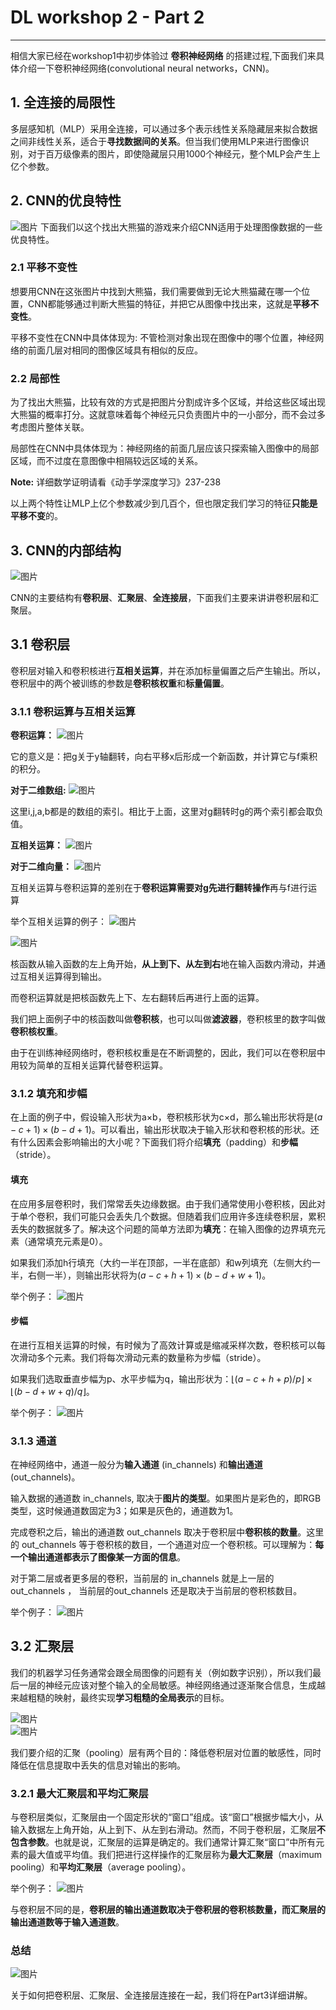 # DL workshop 2 -  Part 2

***

相信大家已经在workshop1中初步体验过 **卷积神经网络** 的搭建过程,下面我们来具体介绍一下卷积神经网络(convolutional neural networks，CNN)。

## 1. 全连接的局限性

多层感知机（MLP）采用全连接，可以通过多个表示线性关系隐藏层来拟合数据之间非线性关系，适合于**寻找数据间的关系**。但当我们使用MLP来进行图像识别，对于百万级像素的图片，即使隐藏层只用1000个神经元，整个MLP会产生上亿个参数。

## 2. CNN的优良特性

![图片](../images/找熊猫.png "找到大熊猫"  )
下面我们以这个找出大熊猫的游戏来介绍CNN适用于处理图像数据的一些优良特性。

### 2.1 平移不变性

想要用CNN在这张图片中找到大熊猫，我们需要做到无论大熊猫藏在哪一个位置，CNN都能够通过判断大熊猫的特征，并把它从图像中找出来，这就是**平移不变性**。

平移不变性在CNN中具体体现为: 不管检测对象出现在图像中的哪个位置，神经网络的前面几层对相同的图像区域具有相似的反应。

### 2.2 局部性

为了找出大熊猫，比较有效的方式是把图片分割成许多个区域，并给这些区域出现大熊猫的概率打分。这就意味着每个神经元只负责图片中的一小部分，而不会过多考虑图片整体关联。

局部性在CNN中具体体现为：神经网络的前面几层应该只探索输入图像中的局部区域，而不过度在意图像中相隔较远区域的关系。

**Note:** 详细数学证明请看《动手学深度学习》237-238

以上两个特性让MLP上亿个参数减少到几百个，但也限定我们学习的特征**只能是平移不变**的。

## 3. CNN的内部结构

![图片](../images/CNN内部结构.png "CNN内部结构"  )

CNN的主要结构有**卷积层**、**汇聚层**、**全连接层**，下面我们主要来讲讲卷积层和汇聚层。

## 3.1 卷积层

卷积层对输入和卷积核进行**互相关运算**，并在添加标量偏置之后产生输出。所以，卷积层中的两个被训练的参数是**卷积核权重**和**标量偏置**。

### 3.1.1 卷积运算与互相关运算

**卷积运算：**
![图片](../images/卷积运算.png "卷积运算"  )

它的意义是：把g关于y轴翻转，向右平移x后形成一个新函数，并计算它与f乘积的积分。

**对于二维数组:**
![图片](../images/二维卷积运算.png "二维卷积运算"  )

这里i,j,a,b都是的数组的索引。相比于上面，这里对g翻转时g的两个索引都会取负值。

**互相关运算：**
![图片](../images/互相关运算.png "互相关运算"  )

**对于二维向量：**
![图片](../images/二维互相关运算.png "二维互相关运算"  )

互相关运算与卷积运算的差别在于**卷积运算需要对g先进行翻转操作**再与f进行运算

举个互相关运算的例子：
![图片](../images/互相关例子.png "互相关例子"  )

![图片](../images/运算过程.png "运算过程"  )

核函数从输入函数的左上角开始，**从上到下、从左到右**地在输入函数内滑动，并通过互相关运算得到输出。

而卷积运算就是把核函数先上下、左右翻转后再进行上面的运算。

我们把上面例子中的核函数叫做**卷积核**，也可以叫做**滤波器**，卷积核里的数字叫做**卷积核权重**。

由于在训练神经网络时，卷积核权重是在不断调整的，因此，我们可以在卷积层中用较为简单的互相关运算代替卷积运算。

### 3.1.2 填充和步幅

在上面的例子中，假设输入形状为a×b，卷积核形状为c×d，那么输出形状将是$(a−c+1)×(b−d+1)$。可以看出，输出形状取决于输入形状和卷积核的形状。还有什么因素会影响输出的大小呢？下面我们将介绍**填充**（padding）和**步幅**（stride）。

#### 填充

在应用多层卷积时，我们常常丢失边缘数据。由于我们通常使用小卷积核，因此对于单个卷积，我们可能只会丢失几个数据。但随着我们应用许多连续卷积层，累积丢失的数据就多了。解决这个问题的简单方法即为**填充**：在输入图像的边界填充元素（通常填充元素是0）。

如果我们添加h行填充（大约一半在顶部，一半在底部）和w列填充（左侧大约一半，右侧一半），则输出形状将为$(a−c+h+1)×(b−d+w+1)$。

举个例子：
![图片](../images/填充例子.png "填充例子"  )

#### 步幅

在进行互相关运算的时候，有时候为了高效计算或是缩减采样次数，卷积核可以每次滑动多个元素。我们将每次滑动元素的数量称为步幅（stride）。

如果我们选取垂直步幅为p、水平步幅为q，输出形状为：$⌊(a-c+h+p)/p ⌋ × ⌊(b − d + w + q)/q ⌋$。

举个例子：
![图片](../images/步幅例子.png "步幅例子"  )

### 3.1.3 通道

在神经网络中，通道一般分为**输入通道** (in_channels) 和**输出通道** (out_channels)。

输入数据的通道数 in_channels, 取决于**图片的类型**。如果图片是彩色的，即RGB类型，这时候通道数固定为3；如果是灰色的，通道数为1。

完成卷积之后，输出的通道数 out_channels 取决于卷积层中**卷积核的数量**。这里的 out_channels 等于卷积核的数目，一个通道对应一个卷积核。可以理解为：**每一个输出通道都表示了图像某一方面的信息**。

对于第二层或者更多层的卷积，当前层的 in_channels 就是上一层的out_channels ， 当前层的out_channels 还是取决于当前层的卷积核数目。

举个例子：
![图片](../images/通道例子.png "通道例子"  )

## 3.2 汇聚层

我们的机器学习任务通常会跟全局图像的问题有关（例如数字识别），所以我们最后一层的神经元应该对整个输入的全局敏感。神经网络通过逐渐聚合信息，生成越来越粗糙的映射，最终实现**学习粗糙的全局表示**的目标。

![图片](../images/数字6.png "数字6")  
![图片](../images/模糊数字6.png "数字6"  )

我们要介绍的汇聚（pooling）层有两个目的：降低卷积层对位置的敏感性，同时降低在信息提取中丢失的信息对输出的影响。

### 3.2.1 最大汇聚层和平均汇聚层

与卷积层类似，汇聚层由一个固定形状的“窗口”组成。该“窗口”根据步幅大小，从输入数据左上角开始，从上到下、从左到右滑动。然而，不同于卷积层，汇聚层**不包含参数**。也就是说，汇聚层的运算是确定的。我们通常计算汇聚“窗口”中所有元素的最大值或平均值。我们把进行这样操作的汇聚层称为**最大汇聚层**（maximum pooling）和**平均汇聚层**（average pooling）。

举个例子：
![图片](../images/汇聚层例子.png "汇聚层例子"  )

与卷积层不同的是，**卷积层的输出通道数取决于卷积层的卷积核数量，而汇聚层的输出通道数等于输入通道数**。

### 总结

![图片](../images/CNN内部结构.png "CNN内部结构"  )

关于如何把卷积层、汇聚层、全连接层连接在一起，我们将在Part3详细讲解。
